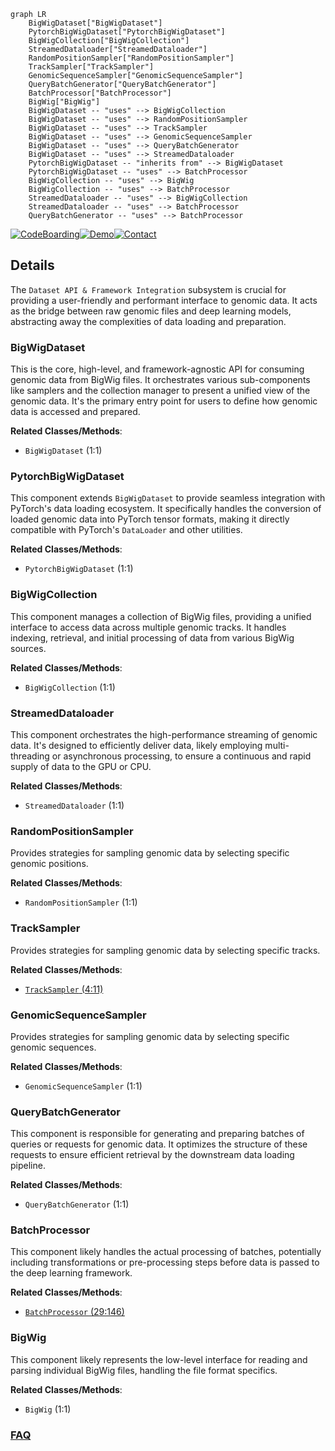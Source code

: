```mermaid
graph LR
    BigWigDataset["BigWigDataset"]
    PytorchBigWigDataset["PytorchBigWigDataset"]
    BigWigCollection["BigWigCollection"]
    StreamedDataloader["StreamedDataloader"]
    RandomPositionSampler["RandomPositionSampler"]
    TrackSampler["TrackSampler"]
    GenomicSequenceSampler["GenomicSequenceSampler"]
    QueryBatchGenerator["QueryBatchGenerator"]
    BatchProcessor["BatchProcessor"]
    BigWig["BigWig"]
    BigWigDataset -- "uses" --> BigWigCollection
    BigWigDataset -- "uses" --> RandomPositionSampler
    BigWigDataset -- "uses" --> TrackSampler
    BigWigDataset -- "uses" --> GenomicSequenceSampler
    BigWigDataset -- "uses" --> QueryBatchGenerator
    BigWigDataset -- "uses" --> StreamedDataloader
    PytorchBigWigDataset -- "inherits from" --> BigWigDataset
    PytorchBigWigDataset -- "uses" --> BatchProcessor
    BigWigCollection -- "uses" --> BigWig
    BigWigCollection -- "uses" --> BatchProcessor
    StreamedDataloader -- "uses" --> BigWigCollection
    StreamedDataloader -- "uses" --> BatchProcessor
    QueryBatchGenerator -- "uses" --> BatchProcessor
```

[![CodeBoarding](https://img.shields.io/badge/Generated%20by-CodeBoarding-9cf?style=flat-square)](https://github.com/CodeBoarding/GeneratedOnBoardings)[![Demo](https://img.shields.io/badge/Try%20our-Demo-blue?style=flat-square)](https://www.codeboarding.org/demo)[![Contact](https://img.shields.io/badge/Contact%20us%20-%20contact@codeboarding.org-lightgrey?style=flat-square)](mailto:contact@codeboarding.org)

## Details

The `Dataset API & Framework Integration` subsystem is crucial for providing a user-friendly and performant interface to genomic data. It acts as the bridge between raw genomic files and deep learning models, abstracting away the complexities of data loading and preparation.

### BigWigDataset
This is the core, high-level, and framework-agnostic API for consuming genomic data from BigWig files. It orchestrates various sub-components like samplers and the collection manager to present a unified view of the genomic data. It's the primary entry point for users to define how genomic data is accessed and prepared.


**Related Classes/Methods**:

- `BigWigDataset` (1:1)


### PytorchBigWigDataset
This component extends `BigWigDataset` to provide seamless integration with PyTorch's data loading ecosystem. It specifically handles the conversion of loaded genomic data into PyTorch tensor formats, making it directly compatible with PyTorch's `DataLoader` and other utilities.


**Related Classes/Methods**:

- `PytorchBigWigDataset` (1:1)


### BigWigCollection
This component manages a collection of BigWig files, providing a unified interface to access data across multiple genomic tracks. It handles indexing, retrieval, and initial processing of data from various BigWig sources.


**Related Classes/Methods**:

- `BigWigCollection` (1:1)


### StreamedDataloader
This component orchestrates the high-performance streaming of genomic data. It's designed to efficiently deliver data, likely employing multi-threading or asynchronous processing, to ensure a continuous and rapid supply of data to the GPU or CPU.


**Related Classes/Methods**:

- `StreamedDataloader` (1:1)


### RandomPositionSampler
Provides strategies for sampling genomic data by selecting specific genomic positions.


**Related Classes/Methods**:

- `RandomPositionSampler` (1:1)


### TrackSampler
Provides strategies for sampling genomic data by selecting specific tracks.


**Related Classes/Methods**:

- <a href="https://github.com/pfizer-opensource/bigwig-loader/blob/main/bigwig_loader/sampler/track_sampler.py#L4-L11" target="_blank" rel="noopener noreferrer">`TrackSampler` (4:11)</a>


### GenomicSequenceSampler
Provides strategies for sampling genomic data by selecting specific genomic sequences.


**Related Classes/Methods**:

- `GenomicSequenceSampler` (1:1)


### QueryBatchGenerator
This component is responsible for generating and preparing batches of queries or requests for genomic data. It optimizes the structure of these requests to ensure efficient retrieval by the downstream data loading pipeline.


**Related Classes/Methods**:

- `QueryBatchGenerator` (1:1)


### BatchProcessor
This component likely handles the actual processing of batches, potentially including transformations or pre-processing steps before data is passed to the deep learning framework.


**Related Classes/Methods**:

- <a href="https://github.com/pfizer-opensource/bigwig-loader/blob/main/bigwig_loader/batch_processor.py#L29-L146" target="_blank" rel="noopener noreferrer">`BatchProcessor` (29:146)</a>


### BigWig
This component likely represents the low-level interface for reading and parsing individual BigWig files, handling the file format specifics.


**Related Classes/Methods**:

- `BigWig` (1:1)




### [FAQ](https://github.com/CodeBoarding/GeneratedOnBoardings/tree/main?tab=readme-ov-file#faq)